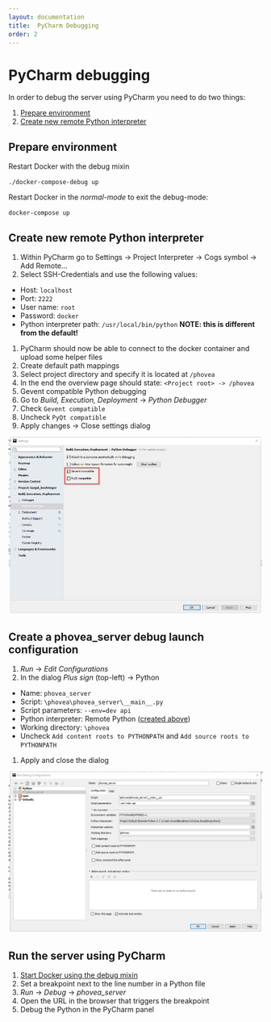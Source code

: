 ```yaml
---
layout: documentation
title:  PyCharm Debugging
order: 2
---
```


# PyCharm debugging

In order to debug the server using PyCharm you need to do two things:

1. [Prepare environment](#prepare-environment)
2. [Create new remote Python interpreter](#create-remote-python-interpreter)


<a id="prepare-environment"></a>
## Prepare environment

Restart Docker with the debug mixin

```
./docker-compose-debug up
```

Restart Docker in the *normal-mode* to exit the debug-mode:

```
docker-compose up
```

<a id="create-remote-python-interpreter"></a>
## Create new remote Python interpreter

1. Within PyCharm go to Settings -> Project Interpreter -> Cogs symbol -> Add Remote...
1. Select SSH-Credentials and use the following values:
 * Host: `localhost`
 * Port: `2222`
 * User name: `root`
 * Password: `docker`
 * Python interpreter path: `/usr/local/bin/python` **NOTE: this is different from the default!**
1. PyCharm should now be able to connect to the docker container and upload some helper files
1. Create default path mappings
 1. Select project directory and specify it is located at `/phovea`
 1. In the end the overview page should state: `<Project root> -> /phovea`
1. Gevent compatible Python debugging
 1. Go to *Build, Execution, Deployment* -> *Python Debugger*
 1. Check `Gevent compatible`
 1. Uncheck `PyQt compatible`
1. Apply changes -> Close settings dialog

![PyCharm Python debugger](/assets/images/doc_screenshots/pycharm_python-debugger.png )

## Create a phovea_server debug launch configuration

1. *Run* -> *Edit Configurations*
1. In the dialog *Plus sign* (top-left) -> Python
 * Name: `phovea_server`
 * Script: `\phovea\phovea_server\__main__.py`
 * Script parameters: `--env=dev api`
 * Python interpreter: Remote Python ([created above](#create-remote-python-interpreter))
 * Working directory: `\phovea`
 * Uncheck `Add content roots to PYTHONPATH` and `Add source roots to PYTHONPATH`
1. Apply and close the dialog

![PyCharm debug launch configuration](/assets/images/doc_screenshots/pycharm_debug-launch-config.png)

## Run the server using PyCharm

1. [Start Docker using the debug mixin](#prepare-environment)
1. Set a breakpoint next to the line number in a Python file
1. *Run* -> *Debug* -> *phovea_server*
1. Open the URL in the browser that triggers the breakpoint
1. Debug the Python in the PyCharm panel
